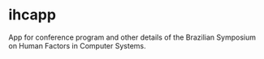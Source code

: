 ihcapp
======

App for conference program and other details of the Brazilian Symposium on Human Factors in Computer Systems. 
